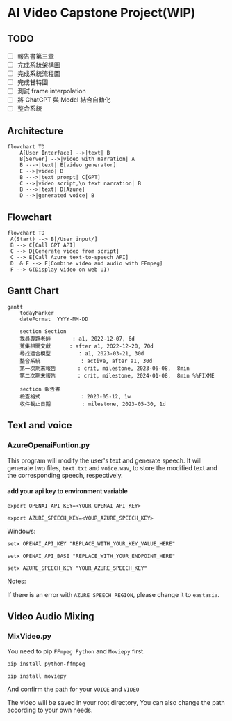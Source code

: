 # AI Video Capstone Project(WIP)

## TODO

- [ ] 報告書第三章
- [ ] 完成系統架構圖
- [ ] 完成系統流程圖
- [ ] 完成甘特圖
- [ ] 測試 frame interpolation
- [ ] 將 ChatGPT 與 Model 結合自動化
- [ ] 整合系統

## Architecture

```mermaid
flowchart TD
    A[User Interface] -->|text| B
    B[Server] -->|video with narration| A
    B --->|text| E[video generator]
    E -->|video| B
    B --->|text prompt| C[GPT]
    C -->|video script,\n text narration| B
    B --->|text| D[Azure]
    D -->|generated voice| B
```

## Flowchart

```mermaid
flowchart TD
 A(Start) --> B[/User input/]
 B --> C[Call GPT API]
 C --> D[Generate video from script]
 C --> E[Call Azure text-to-speech API]
 D  & E --> F[Combine video and audio with FFmpeg]
 F --> G(Display video on web UI)
```

## Gantt Chart

<!-- FIXME -->
```mermaid
gantt
    todayMarker
    dateFormat  YYYY-MM-DD

    section Section
    找尋專題老師       : a1, 2022-12-07, 6d
    蒐集相關文獻      : after a1, 2022-12-20, 70d
    尋找適合模型         : a1, 2023-03-21, 30d
    整合系統             : active, after a1, 30d
    第一次期末報告       : crit, milestone, 2023-06-08,  8min
    第二次期末報告       : crit, milestone, 2024-01-08,  8min %%FIXME

    section 報告書
    檢查格式             : 2023-05-12, 1w
    收件截止日期          : milestone, 2023-05-30, 1d
```

## Text and voice

### AzureOpenaiFuntion.py

This program will modify the user's text and generate speech. It will generate two files, `text.txt` and `voice.wav`, to store the modified text and the corresponding speech, respectively.

#### add your api key to environment variable

```shell
export OPENAI_API_KEY=<YOUR_OPENAI_API_KEY>
```

```shell
export AZURE_SPEECH_KEY=<YOUR_AZURE_SPEECH_KEY>
```

Windows:

```shell
setx OPENAI_API_KEY "REPLACE_WITH_YOUR_KEY_VALUE_HERE" 
```

```shell
setx OPENAI_API_BASE "REPLACE_WITH_YOUR_ENDPOINT_HERE" 
```

```shell
setx AZURE_SPEECH_KEY "YOUR_AZURE_SPEECH_KEY"
```

Notes:

If there is an error with ``` AZURE_SPEECH_REGION ```, please change it to ``` eastasia ```.

## Video Audio Mixing

### MixVideo.py

You need to pip `FFmpeg Python` and `Moviepy` first.

```shell
pip install python-ffmpeg 
```

```shell
pip install moviepy
```

And confirm the path for your `VOICE` and `VIDEO`

The video will be saved in your root directory, You can also change the path according to your own needs.
